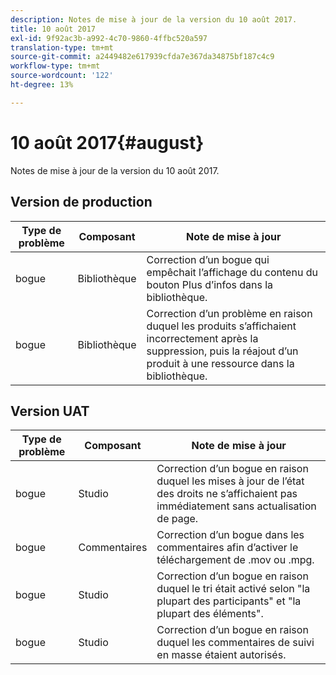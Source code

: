 ```yaml
---
description: Notes de mise à jour de la version du 10 août 2017.
title: 10 août 2017
exl-id: 9f92ac3b-a992-4c70-9860-4ffbc520a597
translation-type: tm+mt
source-git-commit: a2449482e617939cfda7e367da34875bf187c4c9
workflow-type: tm+mt
source-wordcount: '122'
ht-degree: 13%

---
```


# 10 août 2017{#august}

Notes de mise à jour de la version du 10 août 2017.

## Version de production

| **Type de problème** | **Composant** | **Note de mise à jour** |
|---|---|---|
| bogue | Bibliothèque | Correction d’un bogue qui empêchait l’affichage du contenu du bouton Plus d’infos dans la bibliothèque. |
| bogue | Bibliothèque | Correction d’un problème en raison duquel les produits s’affichaient incorrectement après la suppression, puis la réajout d’un produit à une ressource dans la bibliothèque. |

## Version UAT

| **Type de problème** | **Composant** | **Note de mise à jour** |
|---|---|---|
| bogue | Studio | Correction d’un bogue en raison duquel les mises à jour de l’état des droits ne s’affichaient pas immédiatement sans actualisation de page. |
| bogue | Commentaires | Correction d’un bogue dans les commentaires afin d’activer le téléchargement de .mov ou .mpg. |
| bogue | Studio | Correction d’un bogue en raison duquel le tri était activé selon &quot;la plupart des participants&quot; et &quot;la plupart des éléments&quot;. |
| bogue | Studio | Correction d’un bogue en raison duquel les commentaires de suivi en masse étaient autorisés. |
